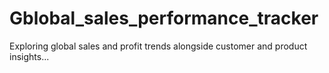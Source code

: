 # Gblobal_sales_performance_tracker
Exploring global sales and profit trends alongside customer and product insights...

